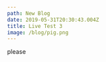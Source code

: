 ```yaml
---
path: New Blog
date: 2019-05-31T20:30:43.004Z
title: Live Test 3
image: /blog/pig.png
---
```

please
